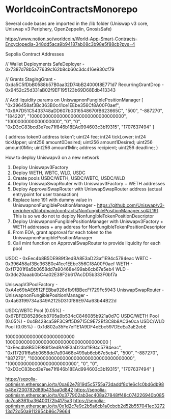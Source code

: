 # WorldcoinContractsMonorepo
Several code bases are imported in the /lib folder (Uniswap v3 core, Uniswap v3 Periphery, OpenZeppelin, GnosisSafe)

https://www.notion.so/worldcoin/World-App-Smart-Contracts-Encyclopedia-348dd5aca9b94187ab08c3b98e5f88cb?pvs=4

Sepolia Contract Addresses

// Wallet Deployments
SafeDeployer - 0x7387d78b5a77639c162b8cb60c3dc416e930cf79

// Grants
StagingGrant - 0xda5C5fDbB0588b57B0aa32D74bB24000f8E771d7
RecurringGrantDrop - 0x9452c25d331aB02f9EF195123b69D68Edb413343

// Add liquidity params on UniswapnonFungiblePositionManager
[
"0x396458af3Bc363B0c41ce1EEbe356Cf8A00F0aef",
"0x9A7D51C5433748aDD607b0316548670fB623665C",
"500",
"-887270",
"184220",
"1000000000000000000000000000000000",
"1000000000000000000",
"0",
"0",
"0xD3cC83bcd3e7ee71f846b18EAd994603c3b19315",
"1707637494"
]

{
    address token0
    address token1;
    uint24 fee;
    int24 tickLower;
    int24 tickUpper;
    uint256 amount0Desired;
    uint256 amount1Desired;
    uint256 amount0Min;
    uint256 amount1Min;
    address recipient;
    uint256 deadline;
}

How to deploy Uniswapv3 on a new network
1. Deploy Uniswapv3Factory
2. Deploy WETH, WBTC, WLD, USDC
3. Create pools USDC/WETH, USDC/WBTC, USDC/WLD
4. Deploy UniswapSwapRouter with Uniswapv3Factory + WETH addresses
5. Deploy ApprovalSwapRouter with UniswapSwapRouter address (actual entrypoint for user transaction)
6. Replace lane 191 with dummy value in UniswapnonFungiblePositionManager - https://github.com/Uniswap/v3-periphery/blob/main/contracts/NonfungiblePositionManager.sol#L191. This is so we do not to deploy NonfungibleTokenPositionDescriptor
7. Deploy UniswapnonFungiblePositionManager with Uniswapv3Factory + WETH addresses + any address for NonfungibleTokenPositionDescriptor
8. From EOA, grant approval for each token to the UniswapnonFungiblePositionManager
9. Call mint function on ApprovalSwapRouter to provide liquidity for each pool


USDC - 0xEec4b8B5DE989f3edBA8E3aD23af1E94c5794eac
WBTC - 0x396458af3Bc363B0c41ce1EEbe356Cf8A00F0aef
WETH - 0xf17201f6a5b0658dd7a90468e499ab6cb67e5eb4
WLD  - 0x3dc20aaab0bC4a02E38F2b617AcDD5b333F0bf7a

UniswapV3PoolFactory - 0xA4e69bAE6512FEBba928d1b9fBBecFf729Fc5943
UniswapSwapRouter -
UniswapnonFungiblePositionManager - 0x4a63199734a349A2125D310f86E974a63b44B22d

USDC/WBTC Pool (0.05%) - 0x67BFED85286db8705a9b534cC846085b921a0d7C
USDC/WETH Pool (0.05%) - 0x4B428ca59F3C9ff5D9715C9E72Bf3C8b8AC3e0ca
USDC/WLD Pool  (0.05%) - 0x1d802a35Fe7ef1E1A9DF4eEbc597DEeEa3aE2ebE

1000000000000000000000000
1000000000000000000000000000000000000
[ "0xEec4b8B5DE989f3edBA8E3aD23af1E94c5794eac", "0xf17201f6a5b0658dd7a90468e499ab6cb67e5eb4", "500", "-887270", "887270", "1000000000000000000000000000000000000", "1000000000000000000000000", "0", "0", "0xD3cC83bcd3e7ee71f846b18EAd994603c3b19315", "1707637494" ]

https://sepolia-optimism.etherscan.io/tx/0xa62e7819d5c5755a73daddf8c1e6c1c0bd6db98b48e7200782d89b435aa0d842
https://sepolia-optimism.etherscan.io/tx/0x377902ab3ec408a27848ff48c074226940b085dc7ca8361ba36400172b4175a3
https://sepolia-optimism.etherscan.io/tx/0x1d2c7e9c2b5a6cb1a0cbcb2d52b557041ec327213d72d50a9112954b86c79664